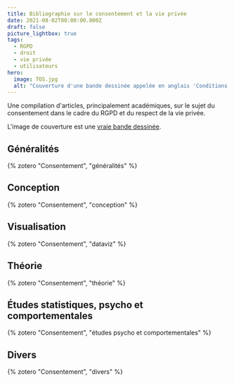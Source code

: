 ```yaml
---
title: Bibliographie sur le consentement et la vie privée
date: 2021-08-02T00:00:00.000Z
draft: false
picture_lightbox: true
tags:
  - RGPD
  - droit
  - vie privée
  - utilisateurs
hero:
  image: TOS.jpg
  alt: "Couverture d'une bande dessinée appelée en anglais 'Conditions générales d'utilisation - la bande dessinée' et montrant Steve Jobs en Wolwerine, transperçant un téléphone avec ses griffes.  "
---
```



Une compilation d'articles, principalement académiques, sur le sujet du consentement dans le cadre du RGPD et du respect de la vie privée.

L'image de couverture est une [vraie bande dessinée](https://drawnandquarterly.com/terms-and-conditions).

## Généralités

{% zotero "Consentement",  "généralités" %}

## Conception

{% zotero "Consentement",  "conception" %}

## Visualisation

{% zotero "Consentement",  "dataviz" %}

## Théorie

{% zotero "Consentement",  "théorie" %}

## Études statistiques, psycho et comportementales

{% zotero "Consentement",  "études psycho et comportementales" %}

## Divers

{% zotero "Consentement",  "divers" %}
